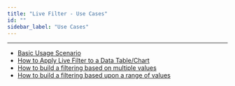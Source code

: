 ```yaml
---
title: "Live Filter - Use Cases"
id: ""
sidebar_label: "Use Cases"
---
```

---

- [Basic Usage Scenario](/learn/app-development/widgets/datalive/livefilter/live-filter-basic-usage/)
- [How to Apply Live Filter to a Data Table/Chart](/learn/how-tos/live-filter-applying/)
- [How to build a filtering based on multiple values](/learn/how-tos/live-filter-multiple-values/)
- [How to build a filtering based upon a range of values](/learn/how-tos/live-filter-range-filter/)
